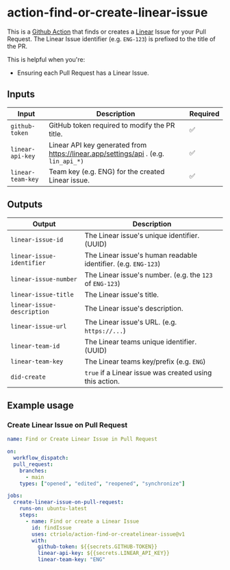 # action-find-or-create-linear-issue

This is a [Github Action](https://github.com/features/actions) that finds or creates a [Linear](https://linear.app/) Issue for your Pull Request. The Linear Issue identifier (e.g. `ENG-123`) is prefixed to the title of the PR.

This is helpful when you're:

- Ensuring each Pull Request has a Linear Issue.

## Inputs

| Input             | Description                                                                        | Required |
| ----------------- | ---------------------------------------------------------------------------------- | -------- |
| `github-token`    | GitHub token required to modify the PR title.                                      | ✅       |
| `linear-api-key`  | Linear API key generated from https://linear.app/settings/api . (e.g. `lin_api_*)` | ✅       |
| `linear-team-key` | Team key (e.g. ENG) for the created Linear issue.                                  | ✅       |

## Outputs

| Output                     | Description                                                    |
| -------------------------- | -------------------------------------------------------------- |
| `linear-issue-id`          | The Linear issue's unique identifier. (UUID)                   |
| `linear-issue-identifier`  | The Linear issue's human readable identifier. (e.g. `ENG-123`) |
| `linear-issue-number`      | The Linear issue's number. (e.g. the `123` of `ENG-123`)       |
| `linear-issue-title`       | The Linear issue's title.                                      |
| `linear-issue-description` | The Linear issue's description.                                |
| `linear-issue-url`         | The Linear issue's URL. (e.g. `https://...`)                   |
| `linear-team-id`           | The Linear teams unique identifier. (UUID)                     |
| `linear-team-key`          | The Linear teams key/prefix (e.g. `ENG`)                       |
| `did-create`               | `true` if a Linear issue was created using this action.        |

## Example usage

### Create Linear Issue on Pull Request

```yaml
name: Find or Create Linear Issue in Pull Request

on:
  workflow_dispatch:
  pull_request:
    branches:
      - main
    types: ["opened", "edited", "reopened", "synchronize"]

jobs:
  create-linear-issue-on-pull-request:
    runs-on: ubuntu-latest
    steps:
      - name: Find or create a Linear Issue
        id: findIssue
        uses: ctriolo/action-find-or-createlinear-issue@v1
        with:
          github-token: ${{secrets.GITHUB-TOKEN}}
          linear-api-key: ${{secrets.LINEAR_API_KEY}}
          linear-team-key: "ENG"
```
